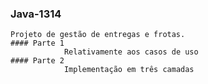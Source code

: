 ### Java-1314

	Projeto de gestão de entregas e frotas.
	#### Parte 1 
				Relativamente aos casos de uso
	#### Parte 2
				Implementação em três camadas